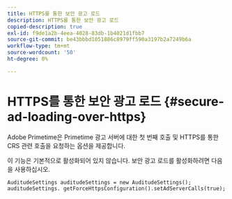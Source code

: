 ```yaml
---
title: HTTPS를 통한 보안 광고 로드
description: HTTPS를 통한 보안 광고 로드
copied-description: true
exl-id: f9de1a2b-4eea-4028-83db-1b4021d1fbb7
source-git-commit: be43bbbd1051886c8979ff590a3197b2a7249b6a
workflow-type: tm+mt
source-wordcount: '50'
ht-degree: 0%

---
```


# HTTPS를 통한 보안 광고 로드 {#secure-ad-loading-over-https}

Adobe Primetime은 Primetime 광고 서버에 대한 첫 번째 호출 및 HTTPS를 통한 CRS 관련 호출을 요청하는 옵션을 제공합니다.

이 기능은 기본적으로 활성화되어 있지 않습니다. 보안 광고 로드를 활성화하려면 다음을 사용하십시오.

```
AuditudeSettings auditudeSettings = new AuditudeSettings(); 
auditudeSettings. getForceHttpsConfiguration().setAdServerCalls(true);
```
